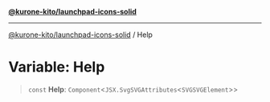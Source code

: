 [**@kurone-kito/launchpad-icons-solid**](../README.md)

***

[@kurone-kito/launchpad-icons-solid](../globals.md) / Help

# Variable: Help

> `const` **Help**: `Component`\<`JSX.SvgSVGAttributes`\<`SVGSVGElement`\>\>
